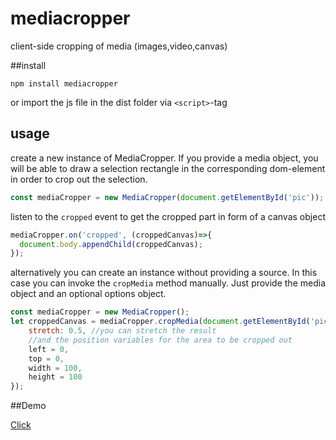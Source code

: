# mediacropper
client-side cropping of media (images,video,canvas)

##install

`npm install mediacropper`

or import the js file in the dist folder via `<script>`-tag

## usage
create a new instance of MediaCropper. If you provide a media object, you will be able to draw a selection rectangle in the corresponding dom-element in order to crop out the selection.

```javascript
const mediaCropper = new MediaCropper(document.getElementById('pic'));
```

listen to the `cropped` event to get the cropped part in form of a canvas object

```javascript
mediaCropper.on('cropped', (croppedCanvas)=>{
  document.body.appendChild(croppedCanvas);
});
```

alternatively you can create an instance without providing a source. In this case you can invoke the `cropMedia` method manually. Just provide the media object and an optional options object.

```javascript
const mediaCropper = new MediaCropper();
let croppedCanvas = mediaCropper.cropMedia(document.getElementById('pic'), {
    stretch: 0.5, //you can stretch the result
    //and the position variables for the area to be cropped out
    left = 0,
    top = 0,
    width = 100,
    height = 100
});
```

##Demo

[Click](http://matthiasklan.github.io/mediacropper/)

